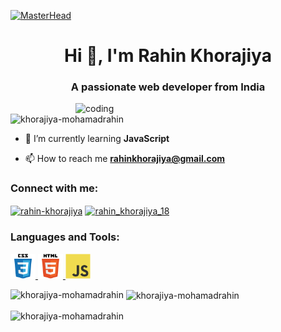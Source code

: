 [![MasterHead](https://iconscout.com/lottie/web-application-development-4099447)](https://Khorajiya-Mohamadrahin.io)
<h1 align="center">Hi 👋, I'm Rahin Khorajiya</h1>
<h3 align="center">A passionate web developer from India</h3>
<img align="right" alt="coding" width="400" src="https://www.google.com/search?q=animated+coding+gif&source=lmns&bih=736&biw=393&client=ms-android-xiaomi-terr1-rso2&hl=en&sa=X&ved=2ahUKEwiw0MPp8s6AAxVtz6ACHY_VDu0Q0pQJKAB6BAgAEAc#vhid=sgHlahCx9OOyOM&vssid=3981:T--UDDCdCdPjrM">  

<p align="left"> <img src="https://komarev.com/ghpvc/?username=khorajiya-mohamadrahin&label=Profile%20views&color=0e75b6&style=flat" alt="khorajiya-mohamadrahin" /> </p>

- 🌱 I’m currently learning **JavaScript**

- 📫 How to reach me **rahinkhorajiya@gmail.com**

<h3 align="left">Connect with me:</h3>
<p align="left">
<a href="https://linkedin.com/in/rahin-khorajiya" target="blank"><img align="center" src="https://raw.githubusercontent.com/rahuldkjain/github-profile-readme-generator/master/src/images/icons/Social/linked-in-alt.svg" alt="rahin-khorajiya" height="30" width="40" /></a>
<a href="https://instagram.com/rahin_khorajiya_18" target="blank"><img align="center" src="https://raw.githubusercontent.com/rahuldkjain/github-profile-readme-generator/master/src/images/icons/Social/instagram.svg" alt="rahin_khorajiya_18" height="30" width="40" /></a>
</p>

<h3 align="left">Languages and Tools:</h3>
<p align="left"> <a href="https://www.w3schools.com/css/" target="_blank" rel="noreferrer"> <img src="https://raw.githubusercontent.com/devicons/devicon/master/icons/css3/css3-original-wordmark.svg" alt="css3" width="40" height="40"/> </a> <a href="https://www.w3.org/html/" target="_blank" rel="noreferrer"> <img src="https://raw.githubusercontent.com/devicons/devicon/master/icons/html5/html5-original-wordmark.svg" alt="html5" width="40" height="40"/> </a> <a href="https://developer.mozilla.org/en-US/docs/Web/JavaScript" target="_blank" rel="noreferrer"> <img src="https://raw.githubusercontent.com/devicons/devicon/master/icons/javascript/javascript-original.svg" alt="javascript" width="40" height="40"/> </a> </p>

<p><img align="left" src="https://github-readme-stats.vercel.app/api/top-langs?username=khorajiya-mohamadrahin&show_icons=true&locale=en&layout=compact" alt="khorajiya-mohamadrahin" /></p>

<p>&nbsp;<img align="center" src="https://github-readme-stats.vercel.app/api?username=khorajiya-mohamadrahin&show_icons=true&locale=en" alt="khorajiya-mohamadrahin" /></p>

<p><img align="center" src="https://github-readme-streak-stats.herokuapp.com/?user=khorajiya-mohamadrahin&" alt="khorajiya-mohamadrahin" /></p>
